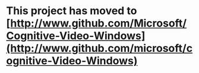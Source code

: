 **This project has moved to [http://www.github.com/Microsoft/Cognitive-Video-Windows](http://www.github.com/microsoft/cognitive-Video-Windows)**
==================
